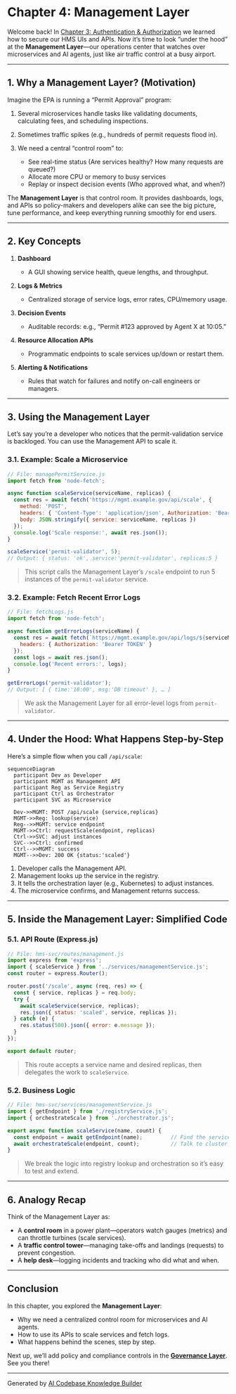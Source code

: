 # Chapter 4: Management Layer

Welcome back! In [Chapter 3: Authentication & Authorization](03_authentication___authorization_.md) we learned how to secure our HMS UIs and APIs. Now it’s time to look “under the hood” at the **Management Layer**—our operations center that watches over microservices and AI agents, just like air traffic control at a busy airport.

---

## 1. Why a Management Layer? (Motivation)

Imagine the EPA is running a “Permit Approval” program:

1. Several microservices handle tasks like validating documents, calculating fees, and scheduling inspections.
2. Sometimes traffic spikes (e.g., hundreds of permit requests flood in).
3. We need a central “control room” to:

   - See real-time status (Are services healthy? How many requests are queued?)
   - Allocate more CPU or memory to busy services
   - Replay or inspect decision events (Who approved what, and when?)

The **Management Layer** is that control room. It provides dashboards, logs, and APIs so policy-makers and developers alike can see the big picture, tune performance, and keep everything running smoothly for end users.

---

## 2. Key Concepts

1. **Dashboard**  
   - A GUI showing service health, queue lengths, and throughput.  

2. **Logs & Metrics**  
   - Centralized storage of service logs, error rates, CPU/memory usage.  

3. **Decision Events**  
   - Auditable records: e.g., “Permit #123 approved by Agent X at 10:05.”  

4. **Resource Allocation APIs**  
   - Programmatic endpoints to scale services up/down or restart them.  

5. **Alerting & Notifications**  
   - Rules that watch for failures and notify on-call engineers or managers.

---

## 3. Using the Management Layer

Let’s say you’re a developer who notices that the permit-validation service is backloged. You can use the Management API to scale it.

### 3.1. Example: Scale a Microservice

```js
// File: managePermitService.js
import fetch from 'node-fetch';

async function scaleService(serviceName, replicas) {
  const res = await fetch('https://mgmt.example.gov/api/scale', {
    method: 'POST',
    headers: { 'Content-Type': 'application/json', Authorization: 'Bearer TOKEN' },
    body: JSON.stringify({ service: serviceName, replicas })
  });
  console.log('Scale response:', await res.json());
}

scaleService('permit-validator', 5);
// Output: { status: 'ok', service:'permit-validator', replicas:5 }
```

> This script calls the Management Layer’s `/scale` endpoint to run 5 instances of the `permit-validator` service.

### 3.2. Example: Fetch Recent Error Logs

```js
// File: fetchLogs.js
import fetch from 'node-fetch';

async function getErrorLogs(serviceName) {
  const res = await fetch(`https://mgmt.example.gov/api/logs/${serviceName}?level=error`, {
    headers: { Authorization: 'Bearer TOKEN' }
  });
  const logs = await res.json();
  console.log('Recent errors:', logs);
}

getErrorLogs('permit-validator');
// Output: [ { time:'10:00', msg:'DB timeout' }, … ]
```

> We ask the Management Layer for all error-level logs from `permit-validator`.

---

## 4. Under the Hood: What Happens Step-by-Step

Here’s a simple flow when you call `/api/scale`:

```mermaid
sequenceDiagram
  participant Dev as Developer
  participant MGMT as Management API
  participant Reg as Service Registry
  participant Ctrl as Orchestrator
  participant SVC as Microservice

  Dev->>MGMT: POST /api/scale {service,replicas}
  MGMT->>Reg: lookup(service)
  Reg-->>MGMT: service endpoint
  MGMT->>Ctrl: requestScale(endpoint, replicas)
  Ctrl->>SVC: adjust instances
  SVC-->>Ctrl: confirmed
  Ctrl-->>MGMT: success
  MGMT-->>Dev: 200 OK {status:'scaled'}
```

1. Developer calls the Management API.  
2. Management looks up the service in the registry.  
3. It tells the orchestration layer (e.g., Kubernetes) to adjust instances.  
4. The microservice confirms, and Management returns success.

---

## 5. Inside the Management Layer: Simplified Code

### 5.1. API Route (Express.js)

```js
// File: hms-svc/routes/management.js
import express from 'express';
import { scaleService } from '../services/managementService.js';
const router = express.Router();

router.post('/scale', async (req, res) => {
  const { service, replicas } = req.body;
  try {
    await scaleService(service, replicas);
    res.json({ status: 'scaled', service, replicas });
  } catch (e) {
    res.status(500).json({ error: e.message });
  }
});

export default router;
```

> This route accepts a service name and desired replicas, then delegates the work to `scaleService`.

### 5.2. Business Logic

```js
// File: hms-svc/services/managementService.js
import { getEndpoint } from './registryService.js';
import { orchestrateScale } from './orchestrator.js';

export async function scaleService(name, count) {
  const endpoint = await getEndpoint(name);         // Find the service
  await orchestrateScale(endpoint, count);          // Talk to cluster manager
}
```

> We break the logic into registry lookup and orchestration so it’s easy to test and extend.

---

## 6. Analogy Recap

Think of the Management Layer as:

- A **control room** in a power plant—operators watch gauges (metrics) and can throttle turbines (scale services).  
- A **traffic control tower**—managing take-offs and landings (requests) to prevent congestion.  
- A **help desk**—logging incidents and tracking who did what and when.

---

## Conclusion

In this chapter, you explored the **Management Layer**:

- Why we need a centralized control room for microservices and AI agents.  
- How to use its APIs to scale services and fetch logs.  
- What happens behind the scenes, step by step.  

Next up, we’ll add policy and compliance controls in the **[Governance Layer](05_governance_layer_.md)**. See you there!

---

Generated by [AI Codebase Knowledge Builder](https://github.com/The-Pocket/Tutorial-Codebase-Knowledge)